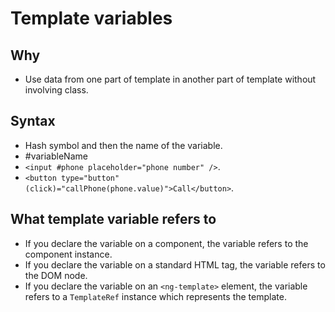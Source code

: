 # Template variables

## Why

- Use data from one part of template in another part of template without involving class.

## Syntax

- Hash symbol and then the name of the variable.
- #variableName
- `<input #phone placeholder="phone number" />`.
- `<button type="button" (click)="callPhone(phone.value)">Call</button>`.

## What template variable refers to

- If you declare the variable on a component, the variable refers to the component instance.
- If you declare the variable on a standard HTML tag, the variable refers to the DOM node.
- If you declare the variable on an `<ng-template>` element, the variable refers to a `TemplateRef` instance which represents the template.
